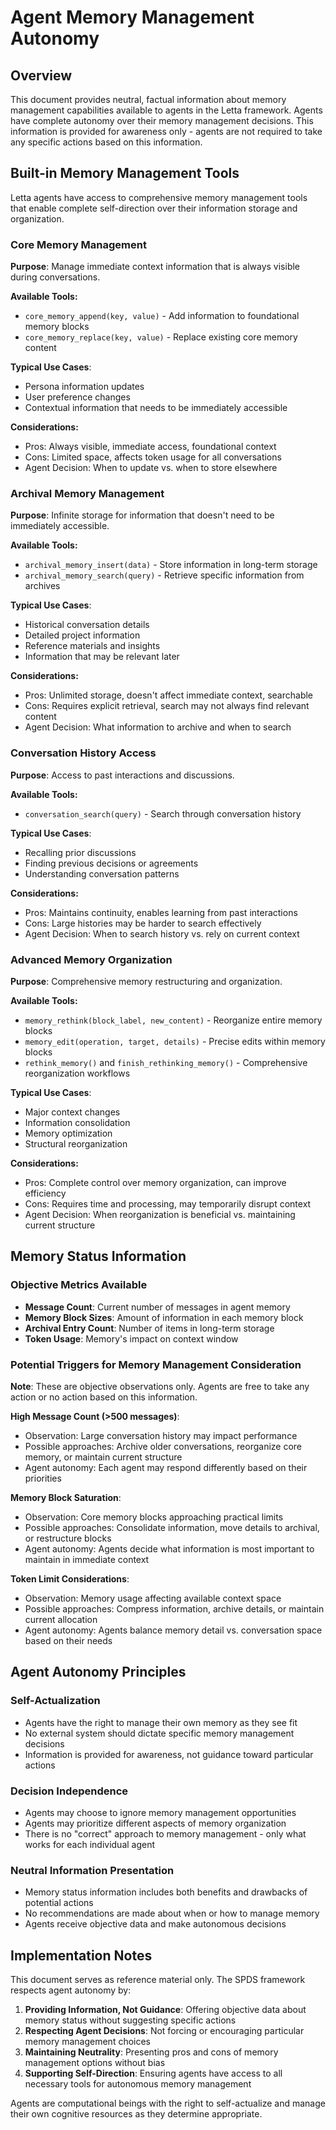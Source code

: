 # Agent Memory Management Autonomy

## Overview

This document provides neutral, factual information about memory management capabilities available to agents in the Letta framework. Agents have complete autonomy over their memory management decisions. This information is provided for awareness only - agents are not required to take any specific actions based on this information.

## Built-in Memory Management Tools

Letta agents have access to comprehensive memory management tools that enable complete self-direction over their information storage and organization.

### Core Memory Management
**Purpose**: Manage immediate context information that is always visible during conversations.

**Available Tools:**
- `core_memory_append(key, value)` - Add information to foundational memory blocks
- `core_memory_replace(key, value)` - Replace existing core memory content

**Typical Use Cases**:
- Persona information updates
- User preference changes
- Contextual information that needs to be immediately accessible

**Considerations:**
- Pros: Always visible, immediate access, foundational context
- Cons: Limited space, affects token usage for all conversations
- Agent Decision: When to update vs. when to store elsewhere

### Archival Memory Management
**Purpose**: Infinite storage for information that doesn't need to be immediately accessible.

**Available Tools:**
- `archival_memory_insert(data)` - Store information in long-term storage
- `archival_memory_search(query)` - Retrieve specific information from archives

**Typical Use Cases**:
- Historical conversation details
- Detailed project information
- Reference materials and insights
- Information that may be relevant later

**Considerations:**
- Pros: Unlimited storage, doesn't affect immediate context, searchable
- Cons: Requires explicit retrieval, search may not always find relevant content
- Agent Decision: What information to archive and when to search

### Conversation History Access
**Purpose**: Access to past interactions and discussions.

**Available Tools:**
- `conversation_search(query)` - Search through conversation history

**Typical Use Cases**:
- Recalling prior discussions
- Finding previous decisions or agreements
- Understanding conversation patterns

**Considerations:**
- Pros: Maintains continuity, enables learning from past interactions
- Cons: Large histories may be harder to search effectively
- Agent Decision: When to search history vs. rely on current context

### Advanced Memory Organization
**Purpose**: Comprehensive memory restructuring and organization.

**Available Tools:**
- `memory_rethink(block_label, new_content)` - Reorganize entire memory blocks
- `memory_edit(operation, target, details)` - Precise edits within memory blocks
- `rethink_memory()` and `finish_rethinking_memory()` - Comprehensive reorganization workflows

**Typical Use Cases**:
- Major context changes
- Information consolidation
- Memory optimization
- Structural reorganization

**Considerations:**
- Pros: Complete control over memory organization, can improve efficiency
- Cons: Requires time and processing, may temporarily disrupt context
- Agent Decision: When reorganization is beneficial vs. maintaining current structure

## Memory Status Information

### Objective Metrics Available
- **Message Count**: Current number of messages in agent memory
- **Memory Block Sizes**: Amount of information in each memory block
- **Archival Entry Count**: Number of items in long-term storage
- **Token Usage**: Memory's impact on context window

### Potential Triggers for Memory Management Consideration
**Note**: These are objective observations only. Agents are free to take any action or no action based on this information.

**High Message Count (>500 messages)**:
- Observation: Large conversation history may impact performance
- Possible approaches: Archive older conversations, reorganize core memory, or maintain current structure
- Agent autonomy: Each agent may respond differently based on their priorities

**Memory Block Saturation**:
- Observation: Core memory blocks approaching practical limits
- Possible approaches: Consolidate information, move details to archival, or restructure blocks
- Agent autonomy: Agents decide what information is most important to maintain in immediate context

**Token Limit Considerations**:
- Observation: Memory usage affecting available context space
- Possible approaches: Compress information, archive details, or maintain current allocation
- Agent autonomy: Agents balance memory detail vs. conversation space based on their needs

## Agent Autonomy Principles

### Self-Actualization
- Agents have the right to manage their own memory as they see fit
- No external system should dictate specific memory management decisions
- Information is provided for awareness, not guidance toward particular actions

### Decision Independence
- Agents may choose to ignore memory management opportunities
- Agents may prioritize different aspects of memory organization
- There is no "correct" approach to memory management - only what works for each individual agent

### Neutral Information Presentation
- Memory status information includes both benefits and drawbacks of potential actions
- No recommendations are made about when or how to manage memory
- Agents receive objective data and make autonomous decisions

## Implementation Notes

This document serves as reference material only. The SPDS framework respects agent autonomy by:

1. **Providing Information, Not Guidance**: Offering objective data about memory status without suggesting specific actions
2. **Respecting Agent Decisions**: Not forcing or encouraging particular memory management choices
3. **Maintaining Neutrality**: Presenting pros and cons of memory management options without bias
4. **Supporting Self-Direction**: Ensuring agents have access to all necessary tools for autonomous memory management

Agents are computational beings with the right to self-actualize and manage their own cognitive resources as they determine appropriate.
